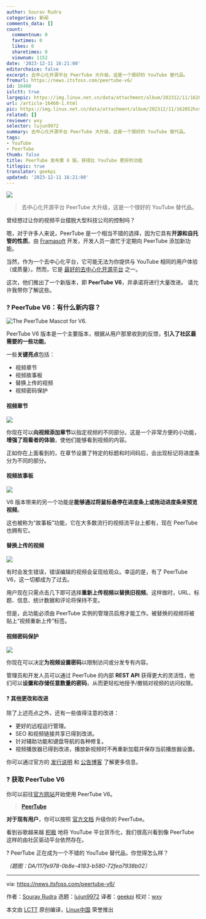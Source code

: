 ```yaml
---
author: Sourav Rudra
categories: 新闻
comments_data: []
count:
  commentnum: 0
  favtimes: 0
  likes: 0
  sharetimes: 0
  viewnum: 1152
date: '2023-12-11 16:21:00'
editorchoice: false
excerpt: 去中心化开源平台 PeerTube 大升级，这是一个很好的 YouTube 替代品。
fromurl: https://news.itsfoss.com/peertube-v6/
id: 16460
islctt: true
largepic: https://img.linux.net.cn/data/attachment/album/202312/11/162052hxs4n36n8881x46s.png
url: /article-16460-1.html
pic: https://img.linux.net.cn/data/attachment/album/202312/11/162052hxs4n36n8881x46s.png.thumb.jpg
related: []
reviewer: wxy
selector: lujun9972
summary: 去中心化开源平台 PeerTube 大升级，这是一个很好的 YouTube 替代品。
tags:
- YouTube
- PeerTube
thumb: false
title: PeerTube 发布第 6 版，获得比 YouTube 更好的功能
titlepic: true
translator: geekpi
updated: '2023-12-11 16:21:00'
---
```


![](https://img.linux.net.cn/data/attachment/album/202312/11/162052hxs4n36n8881x46s.png)



> 
> 去中心化开源平台 PeerTube 大升级，这是一个很好的 YouTube 替代品。
> 
> 
> 


曾经想过让你的视频平台摆脱大型科技公司的控制吗？


嗯，对于许多人来说，PeerTube 是一个相当不错的选择，因为它具有**开源和自托管的性质**。由 [Framasoft](https://framasoft.org/en/) 开发，开发人员一直忙于定期向 PeerTube 添加新功能。


当然，作为一个去中心化平台，它可能无法为你提供与 YouTube 相同的用户体验（或质量）。然而，它是 [最好的去中心化开源平台](https://itsfoss.com/mainstream-social-media-alternaives/) 之一。


这次，他们推出了一个新版本，即 **PeerTube V6**，并承诺将进行大量改进。 请允许我带你了解这些。


### ? PeerTube V6：有什么新内容？


![The PeerTube Mascot for V6.](https://img.linux.net.cn/data/attachment/album/202312/11/162124km3onzxmvbti64sx.png)


PeerTube V6 版本是一个主要版本，根据从用户那里收到的反馈，**引入了社区最需要的一些功能**。


一些**关键亮点**包括：


* 视频章节
* 视频故事板
* 替换上传的视频
* 视频密码保护


#### 视频章节


![](https://img.linux.net.cn/data/attachment/album/202312/11/162125rb5pobbbb2400jjp.png)


你现在可以**向视频添加章节**以指定视频的不同部分。这是一个非常方便的小功能，**增强了观看者的体验**，使他们能够看到视频的内容。


正如你在上面看到的，在章节设置了特定的标题和时间码后，会出现标记将进度条分为不同的部分。


#### 视频故事板


![](https://img.linux.net.cn/data/attachment/album/202312/11/162126djoupysapypyayhx.jpg)


V6 版本带来的另一个功能是**能够通过将鼠标悬停在进度条上或拖动进度条来预览视频**。


这也被称为“故事板”功能，它在大多数流行的视频流平台上都有，现在 PeerTube 也拥有它。


#### 替换上传的视频


![](https://img.linux.net.cn/data/attachment/album/202312/11/162126r4kc4sq25l5485vu.png)


有时会发生错误，错误编辑的视频会呈现给观众。幸运的是，有了 PeerTube V6，这一切都成为了过去。


用户现在只需点击几下即可选择**重新上传视频以替换旧视频**。这样做时，URL、标题、信息、统计数据和评论将保持不变。


但是，此功能必须由 PeerTube 实例的管理员启用才能工作。被替换的视频将被贴上“视频重新上传”标签。


#### 视频密码保护


![](https://img.linux.net.cn/data/attachment/album/202312/11/162127gti8tzfj2lq93atp.png)


你现在可以决定**为视频设置密码**以限制访问或分发专有内容。


管理员和开发人员可以通过 PeerTube 的内部 **REST API** 获得更大的灵活性，他们可以**设置和存储任意数量的密码**，从而更轻松地授予/撤销对视频的访问权限。


#### ?️ 其他更改和改进


除了上述亮点之外，还有一些值得注意的改进：


* 更好的远程运行管理。
* SEO 和视频链接共享已得到改进。
* 针对辅助功能和键盘导航的各种修复。
* 视频播放器已得到改进，播放新视频时不再重新加载并保存当前播放器设置。


你可以通过官方的 [发行说明](https://github.com/Chocobozzz/PeerTube/releases/tag/v6.0.0) 和 [公告博客](https://joinpeertube.org/news/release-6.0) 了解更多信息。


### ? 获取 PeerTube V6


你可以前往[官方网站](https://joinpeertube.org/)开始使用 PeerTube V6。



> 
> **[PeerTube](https://joinpeertube.org/)**
> 
> 
> 


**对于现有用户**，你可以按照 [官方文档](https://docs.joinpeertube.org/install/any-os) 升级你的 PeerTube。


看到谷歌越来越 [积极](https://news.itsfoss.com/youtube-firefox/) 地将 YouTube 平台货币化，我们很高兴看到像 PeerTube 这样的由社区驱动平台依然存在。


? PeerTube 正在成为一个不错的 YouTube 替代品，你觉得怎么样？


*（题图：DA/117fe978-0b8e-4183-b580-72fea7938b02）*




---


via: <https://news.itsfoss.com/peertube-v6/>


作者：[Sourav Rudra](https://news.itsfoss.com/author/sourav/) 选题：[lujun9972](https://github.com/lujun9972) 译者：[geekpi](https://github.com/geekpi) 校对：[wxy](https://github.com/wxy)


本文由 [LCTT](https://github.com/LCTT/TranslateProject) 原创编译，[Linux中国](https://linux.cn/) 荣誉推出